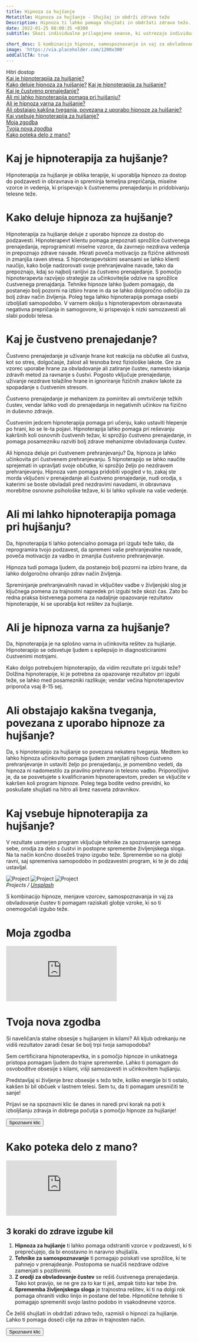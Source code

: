 ```yaml
---
title: Hipnoza za hujšanje
Metatitle: Hipnoza za hujšanje - Shujšaj in obdrži zdravo težo
Description: Hipnoza ti lahko pomaga shujšati in obdržati zdravo težo. Nauči se uporabiti moč svojega uma, da s hipnozo dosežete svojo idealno težo in hkrati povečaš svojo samozavest.
date: 2022-01-25 08:00:35 +0300
subtitle: Skozi individualno prilagojene seanse, ki ustrezajo individualnim potrebam vsake stranke, ti pomagam razumeti vzroke za povečano telesno težo in težave pri hujšanju. Hkrati pa razvijaš zaupanje vase.

short_desc: S kombinacijo hipnoze, samospoznavanja in vaj za obvladovanje čustev ti pomagam raziskati globje vzroke, ki so ti onemogočali izgubo teže.
image: 'https://via.placeholder.com/1200x300'
addCallCTA: true
---
```


Hitri dostop  
[Kaj je hipnoterapija za hujšanje?](#kajjehipnoterapija)  
[Kako deluje hipnoza za hujšanje?](#kakodelujehipnoterapija)
[Kaj je hipnoterapija za hujšanje?](#custvenoprenajedanje)  
[Kaj je čustveno prenajedanje?](#custvenoprenajedanje)  
[Ali mi lahko hipnoterapija pomaga pri hujšanju?](#pomagahipnoterapija)  
[Ali je hipnoza varna za hujšanje?](#varnahipnoterapija)  
[Ali obstajajo kakšna tveganja, povezana z uporabo hipnoze za hujšanje?](#tveganja)  
[Kaj vsebuje hipnoterapija za hujšanje?](#kajjevsebujehipnoterapija)  
[Moja zgodba](#mojazgodba)  
[Tvoja nova zgodba](#Tvojanovazgodba)  
[Kako poteka delo z mano?](#delozmano)

 

<a name="kajjehipnoterapija"></a>
# Kaj je hipnoterapija za hujšanje?
Hipnoterapija za hujšanje je oblika terapije, ki uporablja hipnozo za dostop do podzavesti in obravnava in spreminja temeljna prepričanja, miselne vzorce in vedenja, ki prispevajo k čustvenemu prenajedanju in pridobivanju telesne teže.



<a name="kakodelujehipnoterapija"></a>
# Kako deluje hipnoza za hujšanje?
Hipnoterapija za hujšanje deluje z uporabo hipnoze za dostop do podzavesti. Hipnoterapevt klientu pomaga prepoznati sprožilce čustvenega prenajedanja, reprogramirati miselne vzorce, da zavrnejo nezdrava vedenja in prepoznajo zdrave navade. Hkrati poveča motivacijo za fizične aktivnosti in zmanjša raven stresa.
S hipnoterapevtskimi seansami se lahko klienti naučijo, kako bolje nadzorovati svoje prehranjevalne navade, tako da prepoznajo, kdaj so najbolj ranljivi za čustveno prenajedanje. S pomočjo hipnoterapevta razvijejo strategije za učinkovitejše odzive na sprožilce čustvenega prenajdanja.
Tehnike hipnoze lahko ljudem pomagajo, da postanejo bolj pozorni na izbiro hrane in da se lahko dolgoročno odločijo za bolj zdrav način življenja. Poleg tega lahko hipnoterapija pomaga osebi izboljšati samopodobo. V varnem okolju s hipnoterapevtom obravnavata negativna prepričanja in samogovore, ki prispevajo k nizki samozavesti ali slabi podobi telesa.





<a name="custvenoprenajedanje"></a>
# Kaj je čustveno prenajedanje?
Čustveno prenajedanje je uživanje hrane kot reakcija na občutke ali čustva, kot so stres, dolgočasje, žalost ali tesnoba brez fiziološke lakote.
Gre za vzorec uporabe hrane za obvladovanje ali zatiranje čustev, namesto iskanja zdravih metod za ravnanje s čustvi. Pogosto vključuje prenajedanje, uživanje nezdrave tolažilne hrane in ignoriranje fizičnih znakov lakote za spopadanje s čustvenim stresom.

Čustveno prenajedanje je mehanizem za pomiritev ali omrtvičenje težkih čustev, vendar lahko vodi do prenajedanja in negativnih učinkov na fizično in duševno zdravje.

Čustvenim jedcem hipnoterapija pomaga pri učenju, kako ustaviti hlepenje po hrani, ko se le-ta pojavi. Hipnoterapija lahko pomaga pri reševanju kakršnih koli osnovnih čustvenih težav, ki sprožijo čustveno prenajedanje, in pomaga posamezniku razviti bolj zdrave mehanizme obvladovanja čustev.


<a name="custvenoprenajedanjehipnoterapija"></a>
Ali hipnoza deluje pri čustvenem prehranjevanju?
Da, hipnoza je lahko učinkovita pri čustvenem prehranjevanju. S hipnoterapijo se lahko naučite sprejemati in upravljati svoje občutke, ki sprožijo željo po nezdravem prehranjevanju. Hipnoza vam pomaga pridobiti vpogled v to, zakaj ste morda vključeni v prenajedanje ali čustveno prenajedanje, nudi orodja, s katerimi se boste obvladali pred nezdravimi navadami, in obravnava morebitne osnovne psihološke težave, ki bi lahko vplivale na vaše vedenje.


<a name="pomagahipnoterapija"></a>
# Ali mi lahko hipnoterapija pomaga pri hujšanju?
Da, hipnoterapija ti lahko potencialno pomaga pri izgubi teže tako, da reprogramira tvojo podzavest, da spremeni vaše prehranjevalne navade, poveča motivacijo za vadbo in zmanjša čustveno prehranjevanje. 

Hipnoza tudi pomaga ljudem, da postanejo bolj pozorni na izbiro hrane, da lahko dolgoročno ohranijo zdrav način življenja.

Spreminjanje prehranjevalnih navad in vključitev vadbe v življenjski slog je ključnega pomena za trajnostni napredek pri izgubi teže skozi čas. Zato bo redna praksa bistvenega pomena za nadaljnje opazovanje rezultatov hipnoterapije, ki se uporablja kot rešitev za hujšanje.

<a name="varnahipnoterapija"></a>
# Ali je hipnoza varna za hujšanje?
Da, hipnoterapija je na splošno varna in učinkovita rešitev za hujšanje. Hipnoterapijo se odsvetuje ljudem s epilepsijo in diagnosticiranimi čustvenimi motnjami.


Kako dolgo potrebujem hipnoterapijo, da vidim rezultate pri izgubi teže?
Dolžina hipnoterapije, ki je potrebna za opazovanje rezultatov pri izgubi teže, se lahko med posamezniki razlikuje; vendar večina hipnoterapevtov priporoča vsaj 8-15 sej.


<a name="tveganja"></a>
# Ali obstajajo kakšna tveganja, povezana z uporabo hipnoze za hujšanje?
Da, s hipnoterapijo za hujšanje so povezana nekatera tveganja. Medtem ko lahko hipnoza učinkovito pomaga ljudem zmanjšati njihovo čustveno prehranjevanje in ustaviti željo po prenajedanju, je pomembno vedeti, da hipnoza ni nadomestilo za pravilno prehrano in telesno vadbo. Priporočljivo je, da se posvetujete s kvalificiranim hipnoterapevtom, preden se vključite v kakršen koli program hipnoze. Poleg tega bodite vedno previdni, ko poskušate shujšati na hitro ali brez nasveta zdravnikov.


<a name="kajjevsebujehipnoterapija"></a>
# Kaj vsebuje hipnoterapija za hujšanje?

V rezultate usmerjen program vključuje tehnike za spoznavanje samega sebe, orodja za delo s čustvi in postopne spremembe življenjskega sloga. Na ta način končno dosežeš trajno izgubo teže. Spremembe so na globji ravni, saj spremeniva samopodobo in podzavestni program, ki te je do zdaj ustavljal.

<div class="gallery-box">
  <div class="gallery">
    <img src="https://via.placeholder.com/800x600" alt="Project">
    <img src="https://via.placeholder.com/800x600" alt="Project">
    <img src="https://via.placeholder.com/800x600" alt="Project">
  </div>
  <em>Projects / <a href="https://via.placeholder.com/1200x800" target="_blank">Unsplash</a></em>
</div>

S kombinacijo hipnoze, menjave vzorcev, samospoznavanja in vaj za obvladovanje čustev ti pomagam raziskati globje vzroke, ki so ti onemogočali izgubo teže.


<a name="mojazgodba"></a>
# Moja zgodba
<p><iframe src="https://www.youtube.com/embed/NpEaa2P7qZI" frameborder="0" allowfullscreen></iframe></p>



<a name="Tvojanovazgodba"></a>
# Tvoja nova zgodba
Si naveličan/a stalne obsesije s hujšanjem in kilami? Ali kljub odrekanju ne vidiš rezultatov zaradi česar še bolj trpi tvoja samopodoba?



Sem certificirana hipnoterapevtka, in s pomočjo hipnoze in unikatnega pristopa pomagam ljudem do trajne spremembe. Lahko ti pomagam do osvoboditve obsesije s kilami, višji samozavesti in učinkovitem hujšanju.



Predstavljaj si življenje brez obsesije s težo teže, koliko energije bi ti ostalo, kakšen bi bil občuek v lastnem telesi. Sem tu, da ti pomagam uresničiti te sanje!



Prijavi se na spoznavni klic še danes in naredi prvi korak na poti k izboljšanju zdravja in dobrega počutja s pomočjo hipnoze za hujšanje!
<div class="article_button">
<form class="form" action="https://calendly.com/hipnoterapija/spoznavniklic" method="GET" target="_blank">
    <button class="button button--middle" type="submit">Spoznavni klic <i class="ion ion-ios-paper-plane"></i></button>
</form>
</div>


<a name="delozmano"></a>
# Kako poteka delo z mano?
<p><iframe src="https://www.youtube.com/embed/NpEaa2P7qZI" frameborder="0" allowfullscreen></iframe></p>


## 3 koraki do zdrave izgube kil
<ol>
  <li>
    <strong>Hipnoza za hujšanje</strong> ti lahko pomaga odstraniti vzorce v podzavesti, ki ti preprečujejo, da bi enostavno in naravno shujšal/a.
  </li>
  <li>
    <strong>Tehnike za samospoznavanje</strong> ti pomagajo poiskati vse sprožilce, ki te pahnejo v prenajdeanje. Postopoma se nuačiš nezdrave odzive zamenjati s pozitivnimi.
  </li>
  <li>
    <strong>Z orodji za obvladovanje čustev</strong> se rešiš čustvenega prenajedanja. Tako kot pravijo, se ne gre za to kar ti ješ, ampak tisto kar tebe žre.
  </li>
  <li>
    <strong>Sprememba življenjskega sloga</strong> je trajnostna rešitev, ki ti na dolgi rok pomaga ohraniti vidko linijo in postane del tebe. Hipnotične tehnike ti pomagajo spremeniti svojo lastno podobo in vsakodnevne vzorce.
  </li>
</ol>




Če želiš shujšati in obdržati zdravo težo, razmisli o hipnozi za hujšanje. Lahko ti pomaga doseči cilje na zdrav in trajnosten način.
<div class="article_button">
<form class="form" action="https://calendly.com/hipnoterapija/spoznavniklic" method="GET" target="_blank">
    <button class="button button--middle" type="submit">Spoznavni klic <i class="ion ion-ios-paper-plane"></i></button>
</form>
</div>


